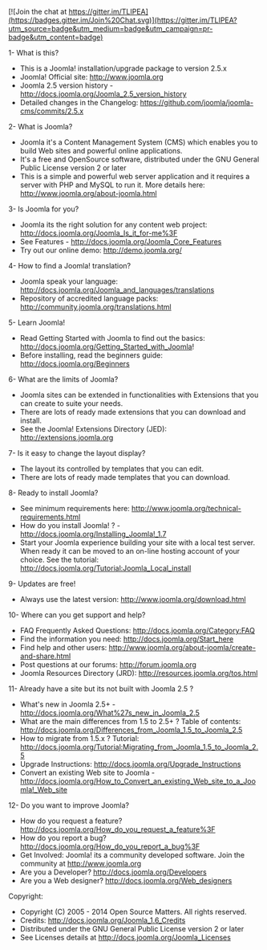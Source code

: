 
[![Join the chat at https://gitter.im/TLIPEA](https://badges.gitter.im/Join%20Chat.svg)](https://gitter.im/TLIPEA?utm_source=badge&utm_medium=badge&utm_campaign=pr-badge&utm_content=badge)


1- What is this?
* This is a Joomla! installation/upgrade package to version 2.5.x
* Joomla! Official site: http://www.joomla.org
* Joomla 2.5 version history - http://docs.joomla.org/Joomla_2.5_version_history
* Detailed changes in the Changelog: https://github.com/joomla/joomla-cms/commits/2.5.x

2- What is Joomla?
* Joomla it's a Content Management System (CMS) which enables you to build Web sites and powerful online applications.
* It's a free and OpenSource software, distributed under the GNU General Public License version 2 or later
* This is a simple and powerful web server application and it requires a server with PHP and MySQL to run it.
More details here: http://www.joomla.org/about-joomla.html

3- Is Joomla for you?
* Joomla its the right solution for any content web project: http://docs.joomla.org/Joomla_Is_it_for-me%3F
* See Features - http://docs.joomla.org/Joomla_Core_Features
* Try out our online demo: http://demo.joomla.org/

4- How to find a Joomla! translation?
* Joomla speak your language: http://docs.joomla.org/Joomla_and_languages/translations
* Repository of accredited language packs: http://community.joomla.org/translations.html

5- Learn Joomla!
* Read Getting Started with Joomla to find out the basics: http://docs.joomla.org/Getting_Started_with_Joomla!
* Before installing, read the beginners guide: http://docs.joomla.org/Beginners

6- What are the limits of Joomla?
* Joomla sites can be extended in functionalities with Extensions that you can create to suite your needs.
* There are lots of ready made extensions that you can download and install.
* See the Joomla! Extensions Directory (JED): http://extensions.joomla.org

7- Is it easy to change the layout display?
* The layout its controlled by templates that you can edit.
* There are lots of ready made templates that you can download.

8- Ready to install Joomla?
* See minimum requirements here: http://www.joomla.org/technical-requirements.html
* How do you install Joomla! ? - http://docs.joomla.org/Installing_Joomla!_1.7
* Start your Joomla experience building your site with a local test server.
When ready it can be moved to an on-line hosting account of your choice.
See the tutorial: http://docs.joomla.org/Tutorial:Joomla_Local_install

9- Updates are free!
* Always use the latest version: http://www.joomla.org/download.html

10- Where can you get support and help?
* FAQ Frequently Asked Questions: http://docs.joomla.org/Category:FAQ
* Find the information you need: http://docs.joomla.org/Start_here
* Find help and other users: http://www.joomla.org/about-joomla/create-and-share.html
* Post questions at our forums: http://forum.joomla.org
* Joomla Resources Directory (JRD): http://resources.joomla.org/tos.html

11- Already have a site but its not built with Joomla 2.5 ?
* What's new in Joomla 2.5+ - http://docs.joomla.org/What%27s_new_in_Joomla_2.5
* What are the main differences from 1.5 to 2.5+ ? Table of contents: http://docs.joomla.org/Differences_from_Joomla_1.5_to_Joomla_2.5
* How to migrate from 1.5.x ? Tutorial: http://docs.joomla.org/Tutorial:Migrating_from_Joomla_1.5_to_Joomla_2.5
* Upgrade Instructions: http://docs.joomla.org/Upgrade_Instructions
* Convert an existing Web site to Joomla - http://docs.joomla.org/How_to_Convert_an_existing_Web_site_to_a_Joomla!_Web_site

12- Do you want to improve Joomla?
* How do you request a feature? http://docs.joomla.org/How_do_you_request_a_feature%3F
* How do you report a bug? http://docs.joomla.org/How_do_you_report_a_bug%3F
* Get Involved: Joomla! its a community developed software. Join the community at http://www.joomla.org
* Are you a Developer? http://docs.joomla.org/Developers
* Are you a Web designer? http://docs.joomla.org/Web_designers

Copyright:
* Copyright (C) 2005 - 2014 Open Source Matters. All rights reserved.
* Credits: http://docs.joomla.org/Joomla_1.6_Credits
* Distributed under the GNU General Public License version 2 or later
* See Licenses details at http://docs.joomla.org/Joomla_Licenses
